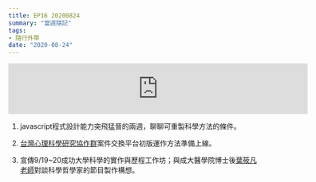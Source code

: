 ```yaml
---
title: EP16 20200824
summary: "當週隨記"
tags:
- 隨行外帶
date: "2020-08-24"
---
```


<iframe src="https://anchor.fm/opensci-cafe/embed/episodes/EP16__20200824-eiimio/a-a1ptlp" height="102px" width="600px" frameborder="0" scrolling="no"></iframe>


1. javascript程式設計能力突飛猛晉的兩週，聊聊可重製科學方法的條件。

2. [台灣心理科學研究協作群](https://sites.google.com/gms.tcu.edu.tw/exppsyunion/)案件交換平台初版運作方法準備上線。

3. 宣傳9/19~20成功大學科學的實作與歷程工作坊；與成大醫學院博士後[葉筱凡老師](https://www.facebook.com/philbiology19/posts/766067507283182)對談科學哲學家的節目製作構想。

